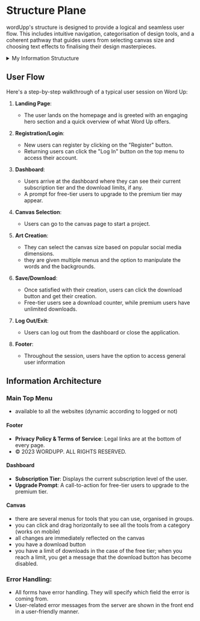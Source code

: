 # Structure Plane

wordUpp's structure is designed to provide a logical and seamless user flow. This includes intuitive navigation, categorisation of design tools, and a coherent pathway that guides users from selecting canvas size and choosing text effects to finalising their design masterpieces.


<details><summary>My Information Strutucture</summary>

 
## DownloadLog

- **user**: ForeignKey to the User model. Keeps track of which user performed the download.
- **download_date**: DateTimeField. Automatically captures the date and time when a download occurs.

---

## SubscriptionPlan

- **name**: CharField. The name of the subscription plan.
- **price**: DecimalField. The price of the subscription.
- **duration**: DurationField. How long does the subscription last?
- **stripe_plan_id**: CharField. Stripe's unique identifier for this subscription plan (optional).

---

## UserSubscription

- **user**: OneToOneField to User. The user associated with this subscription.
- **plan**: ForeignKey to SubscriptionPlan. The subscription plan the user is on.
- **start_date**: DateField. When the subscription starts.
- **end_date**: DateField. When the subscription ends (optional).
- **stripe_customer_id**: CharField. Stripe's unique identifier for this customer (optional).
- **stripe_subscription_id**: CharField. Stripe's unique identifier for this subscription (optional).
- **is_active**: BooleanField. Whether the subscription is active.
- **downloads_this_month**: IntegerField. How many downloads has the user used this month?

---

## MyStripeEventModel

- **stripe_event_id**: CharField. Unique identifier for the Stripe event.
- **type**: CharField. The type of Stripe event.
- **processed_at**: DateTimeField. When this event was processed.

---

## UserProfile

- **user**: OneToOneField to User. The user associated with this profile.


</details>





## User Flow

Here's a step-by-step walkthrough of a typical user session on Word Up:

1. **Landing Page**: 
    - The user lands on the homepage and is greeted with an engaging hero section and a quick overview of what Word Up offers.

2. **Registration/Login**: 
    - New users can register by clicking on the "Register" button.
    - Returning users can click the "Log In" button on the top menu to access their account.

3. **Dashboard**: 
    - Users arrive at the dashboard where they can see their current subscription tier and the download limits, if any.
    - A prompt for free-tier users to upgrade to the premium tier may appear.

4. **Canvas Selection**: 
    - Users can go to the canvas page to start a project.


5. **Art Creation**: 
    - They can select the canvas size based on popular social media dimensions.
	- they are given multiple menus and the option to manipulate the words and the backgrounds.

6. **Save/Download**: 
    - Once satisfied with their creation, users can click the download button and get their creation.
    - Free-tier users see a download counter, while premium users have unlimited downloads.

7. **Log Out/Exit**: 
    - Users can log out from the dashboard or close the application.

8. **Footer**: 
    - Throughout the session, users have the option to access general user information

## Information Architecture

### Main Top Menu

* available to all the websites (dynamic according to logged or not)

#### Footer 
- **Privacy Policy & Terms of Service**: Legal links are at the bottom of every page.
- © 2023 WORDUPP. ALL RIGHTS RESERVED.


#### Dashboard

- **Subscription Tier**: Displays the current subscription level of the user.
- **Upgrade Prompt**: A call-to-action for free-tier users to upgrade to the premium tier.


#### Canvas

- there are several menus for tools that you can use, organised in groups.
- you can click and drag horizontally to see all the tools from a category (works on mobile)
- all changes are immediately reflected on the canvas
- you have a download button 
- you have a limit of downloads in the case of the free tier; when you reach a limit, you get a message that the download button has become disabled. 


### Error Handling:

- All forms have error handling. They will specify which field the error is coming from.
- User-related error messages from the server are shown in the front end in a user-friendly manner.


 